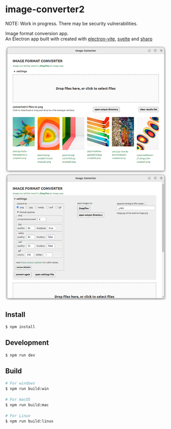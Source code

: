 # image-converter2

NOTE: Work in progress. There may be security vulnerabilities.

Image format conversion app.  
An Electron app built with created with [electron-vite](https://electron-vite.org/), [svelte](https://svelte.dev) and [sharp](https://sharp.pixelplumbing.com)  

![screenshot after conversion](Screenshot1.png)  
![screenshot of settings](Screenshot2.png)  

## Install  

```bash
$ npm install
```

## Development  

```bash
$ npm run dev
```

## Build

```bash
# For windows
$ npm run build:win

# For macOS
$ npm run build:mac

# For Linux
$ npm run build:linux
```
